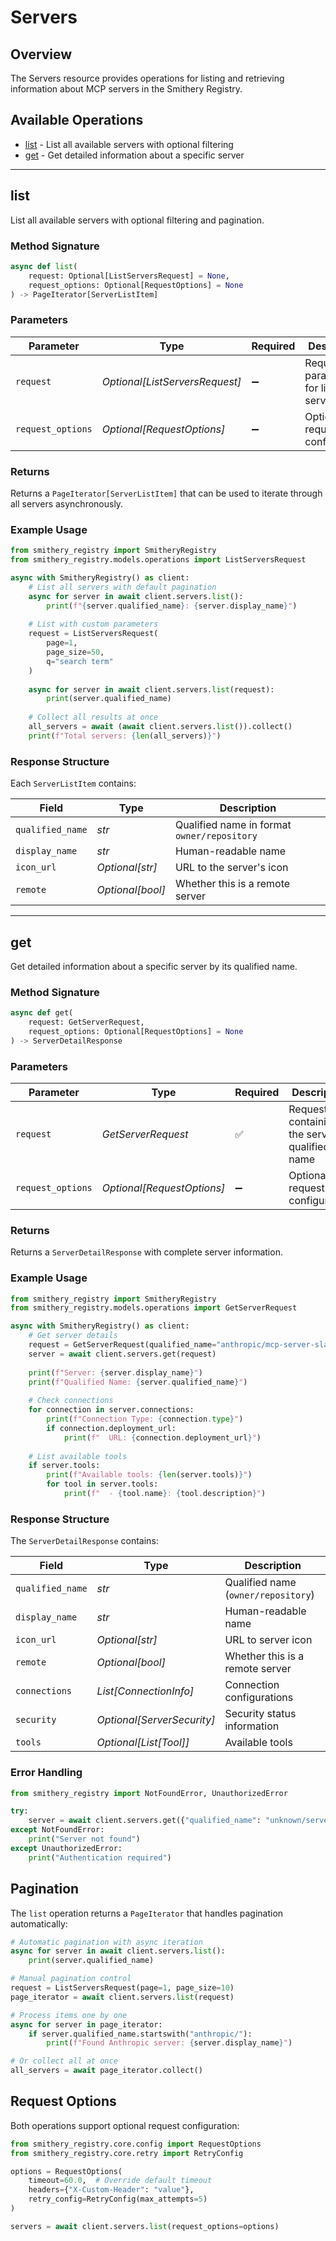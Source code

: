 # Servers

## Overview

The Servers resource provides operations for listing and retrieving information about MCP servers in the Smithery Registry.

## Available Operations

- [list](#list) - List all available servers with optional filtering
- [get](#get) - Get detailed information about a specific server

---

## list

List all available servers with optional filtering and pagination.

### Method Signature

```python
async def list(
    request: Optional[ListServersRequest] = None,
    request_options: Optional[RequestOptions] = None
) -> PageIterator[ServerListItem]
```

### Parameters

| Parameter | Type | Required | Description |
|-----------|------|----------|-------------|
| `request` | *Optional[ListServersRequest]* | ➖ | Request parameters for listing servers |
| `request_options` | *Optional[RequestOptions]* | ➖ | Optional request configuration |

### Returns

Returns a `PageIterator[ServerListItem]` that can be used to iterate through all servers asynchronously.

### Example Usage

```python
from smithery_registry import SmitheryRegistry
from smithery_registry.models.operations import ListServersRequest

async with SmitheryRegistry() as client:
    # List all servers with default pagination
    async for server in await client.servers.list():
        print(f"{server.qualified_name}: {server.display_name}")
    
    # List with custom parameters
    request = ListServersRequest(
        page=1,
        page_size=50,
        q="search term"
    )
    
    async for server in await client.servers.list(request):
        print(server.qualified_name)
    
    # Collect all results at once
    all_servers = await (await client.servers.list()).collect()
    print(f"Total servers: {len(all_servers)}")
```

### Response Structure

Each `ServerListItem` contains:

| Field | Type | Description |
|-------|------|-------------|
| `qualified_name` | *str* | Qualified name in format `owner/repository` |
| `display_name` | *str* | Human-readable name |
| `icon_url` | *Optional[str]* | URL to the server's icon |
| `remote` | *Optional[bool]* | Whether this is a remote server |

---

## get

Get detailed information about a specific server by its qualified name.

### Method Signature

```python
async def get(
    request: GetServerRequest,
    request_options: Optional[RequestOptions] = None
) -> ServerDetailResponse
```

### Parameters

| Parameter | Type | Required | Description |
|-----------|------|----------|-------------|
| `request` | *GetServerRequest* | ✅ | Request containing the server's qualified name |
| `request_options` | *Optional[RequestOptions]* | ➖ | Optional request configuration |

### Returns

Returns a `ServerDetailResponse` with complete server information.

### Example Usage

```python
from smithery_registry import SmitheryRegistry
from smithery_registry.models.operations import GetServerRequest

async with SmitheryRegistry() as client:
    # Get server details
    request = GetServerRequest(qualified_name="anthropic/mcp-server-slack")
    server = await client.servers.get(request)
    
    print(f"Server: {server.display_name}")
    print(f"Qualified Name: {server.qualified_name}")
    
    # Check connections
    for connection in server.connections:
        print(f"Connection Type: {connection.type}")
        if connection.deployment_url:
            print(f"  URL: {connection.deployment_url}")
    
    # List available tools
    if server.tools:
        print(f"Available tools: {len(server.tools)}")
        for tool in server.tools:
            print(f"  - {tool.name}: {tool.description}")
```

### Response Structure

The `ServerDetailResponse` contains:

| Field | Type | Description |
|-------|------|-------------|
| `qualified_name` | *str* | Qualified name (`owner/repository`) |
| `display_name` | *str* | Human-readable name |
| `icon_url` | *Optional[str]* | URL to server icon |
| `remote` | *Optional[bool]* | Whether this is a remote server |
| `connections` | *List[ConnectionInfo]* | Connection configurations |
| `security` | *Optional[ServerSecurity]* | Security status information |
| `tools` | *Optional[List[Tool]]* | Available tools |

### Error Handling

```python
from smithery_registry import NotFoundError, UnauthorizedError

try:
    server = await client.servers.get({"qualified_name": "unknown/server"})
except NotFoundError:
    print("Server not found")
except UnauthorizedError:
    print("Authentication required")
```

## Pagination

The `list` operation returns a `PageIterator` that handles pagination automatically:

```python
# Automatic pagination with async iteration
async for server in await client.servers.list():
    print(server.qualified_name)

# Manual pagination control
request = ListServersRequest(page=1, page_size=10)
page_iterator = await client.servers.list(request)

# Process items one by one
async for server in page_iterator:
    if server.qualified_name.startswith("anthropic/"):
        print(f"Found Anthropic server: {server.display_name}")

# Or collect all at once
all_servers = await page_iterator.collect()
```

## Request Options

Both operations support optional request configuration:

```python
from smithery_registry.core.config import RequestOptions
from smithery_registry.core.retry import RetryConfig

options = RequestOptions(
    timeout=60.0,  # Override default timeout
    headers={"X-Custom-Header": "value"},
    retry_config=RetryConfig(max_attempts=5)
)

servers = await client.servers.list(request_options=options)
```